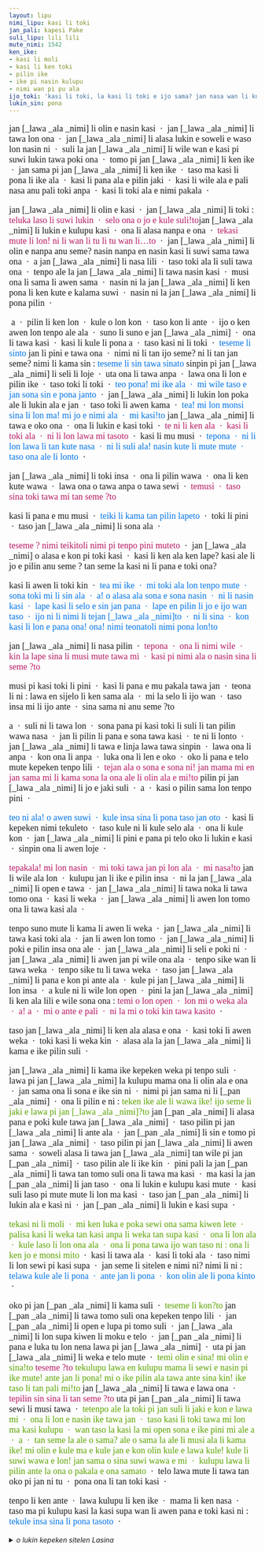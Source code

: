 ```yaml
---
layout: lipu
nimi_lipu: kasi li toki
jan_pali: kapesi Pake
suli_lipu: lili lili
mute_nimi: 1542
ken_ike:
- kasi li moli
- kasi li ken toki
- pilin ike
- ike pi nasin kulupu
- nimi wan pi pu ala
ijo_toki: 'kasi li toki, la kasi li toki e ijo sama? jan nasa wan li kute e toki kasi, li kama sona e ona sama.'
lukin_sin: pona
---
```


<style>

  @font-face {
    font-family: "linja sike";
    src: url({{ '/assets/linja-sike-5.otf' | relative_url }});
  }
  /* o pana e ijo @font-face sin o toki e nasin nanpa. la nimi font-family li kama ken toki e nasin nanpa lon la ni taso ala li wile.
  mi lukin e lipu pi tenpo pini la mi lukin e ni: pali wawa a li wile a*/
  .sitelen-pona {
    font-family: "linja sike";
    font-size: large;
  }
  .loje {
    color: #b51963;
  }
  .laso {
    color: #0073e6;
  }
  .jelo {
    color: #5ba300;
  }
  .sitelen-pona {
    
  }
</style>

<div class="sitelen-pona" markdown="1">

jan [_lawa _ala _nimi] li olin e nasin kasi  &nbsp;·&nbsp;   jan [_lawa _ala _nimi] li tawa lon ona  &nbsp;·&nbsp;  jan [_lawa _ala _nimi] li alasa lukin e soweli e waso lon nasin ni  &nbsp;·&nbsp;  suli la jan [_lawa _ala _nimi] li wile wan e kasi pi suwi lukin tawa poki ona  &nbsp;·&nbsp;  tomo pi jan [_lawa _ala _nimi] li ken ike  &nbsp;·&nbsp;  jan sama pi jan [_lawa _ala _nimi] li ken ike  &nbsp;·&nbsp;  taso ma kasi li pona li ike ala   &nbsp;·&nbsp;   kasi li pana ala e pilin jaki  &nbsp;·&nbsp;  kasi li wile ala e pali nasa anu pali toki anpa   &nbsp;·&nbsp;   kasi li toki ala e nimi pakala  &nbsp;·&nbsp;  

jan [_lawa _ala _nimi] li olin e kasi  &nbsp;·&nbsp;  jan [_lawa _ala _nimi] li toki  : <span class="loje">teluka laso li suwi lukin  &nbsp;·&nbsp;  selo ona o jo e kule suli!to</span>jan [_lawa _ala _nimi] li lukin e kulupu kasi  &nbsp;·&nbsp;  ona li alasa nanpa e ona  &nbsp;·&nbsp;  <span class="loje">tekasi mute li lon! ni li wan li tu li tu wan li…to</span>  &nbsp;·&nbsp;  jan [_lawa _ala _nimi] li olin e nanpa anu seme? nasin nanpa en nasin kasi li suwi sama tawa ona  &nbsp;·&nbsp;  a jan [_lawa _ala _nimi] li nasa lili  &nbsp;·&nbsp;  taso toki ala li suli tawa ona  &nbsp;·&nbsp;  tenpo ale la jan [_lawa _ala _nimi] li tawa nasin kasi  &nbsp;·&nbsp;  musi ona li sama li awen sama  &nbsp;·&nbsp;  nasin ni la jan [_lawa _ala _nimi] li ken pona li ken kute e kalama suwi  &nbsp;·&nbsp;  nasin ni la jan [_lawa _ala _nimi] li pona pilin  &nbsp;·&nbsp;  

 a  &nbsp;·&nbsp;  pilin li ken lon  &nbsp;·&nbsp;  kule o lon kon  &nbsp;·&nbsp;  taso kon li ante  &nbsp;·&nbsp;  ijo o ken awen lon tenpo ale ala  &nbsp;·&nbsp;  suno li suno e jan [_lawa _ala _nimi]  &nbsp;·&nbsp;  ona li tawa kasi  &nbsp;·&nbsp;  kasi li kule li pona a  &nbsp;·&nbsp;  taso kasi ni li toki  &nbsp;·&nbsp;  <span class="laso">teseme li sinto</span>  jan li pini e tawa ona  &nbsp;·&nbsp;  nimi ni li tan ijo seme? ni li tan jan seme? nimi li kama sin  : <span class="laso">teseme li sin tawa sinato</span> sinpin pi jan [_lawa _ala _nimi] li seli li loje  &nbsp;·&nbsp;  uta ona li tawa anpa  &nbsp;·&nbsp;  lawa ona li lon e pilin ike  &nbsp;·&nbsp;  taso toki li toki  &nbsp;·&nbsp;  <span class="laso">teo pona! mi ike ala  &nbsp;·&nbsp;  mi wile taso e jan sona sin e pona janto</span>  &nbsp;·&nbsp;  jan [_lawa _ala _nimi] li lukin lon poka ale li lukin ala e jan  &nbsp;·&nbsp;  taso toki li awen kama  &nbsp;·&nbsp;  <span class="laso">tea! mi lon monsi sina li lon ma! mi jo e nimi ala  &nbsp;·&nbsp;  mi kasi!to</span>  jan [_lawa _ala _nimi] li tawa e oko ona  &nbsp;·&nbsp;  ona li lukin e kasi toki  &nbsp;·&nbsp;  <span class="loje">te ni li ken ala  &nbsp;·&nbsp;  kasi li toki ala  &nbsp;·&nbsp;  ni li lon lawa mi tasoto</span>  &nbsp;·&nbsp;  kasi li mu musi  &nbsp;·&nbsp;  <span class="laso">tepona  &nbsp;·&nbsp;  ni li lon lawa li tan kute nasa  &nbsp;·&nbsp;  ni li suli ala! nasin kute li mute mute  &nbsp;·&nbsp;  taso ona ale li lonto</span>  &nbsp;·&nbsp;  

jan [_lawa _ala _nimi] li toki insa  &nbsp;·&nbsp;  ona li pilin wawa  &nbsp;·&nbsp;  ona li ken kute wawa  &nbsp;·&nbsp;  lawa ona o tawa anpa o tawa sewi  &nbsp;·&nbsp;  <span class="loje">temusi  &nbsp;·&nbsp;  taso sina toki tawa mi tan seme ?to<span class="loje"> 

kasi li pana e mu musi  &nbsp;·&nbsp;  <span class="laso">teiki li kama tan pilin lapeto</span>  &nbsp;·&nbsp;  toki li pini  &nbsp;·&nbsp;  taso jan [_lawa _ala _nimi] li sona ala  &nbsp;·&nbsp; 

<span class="loje">teseme ? nimi teikitoli nimi pi tenpo pini muteto</span>  &nbsp;·&nbsp;  jan [_lawa _ala _nimi] o alasa e kon pi toki kasi  &nbsp;·&nbsp;  kasi li ken ala ken lape? kasi ale li jo e pilin anu seme ? tan seme la kasi ni li pana e toki ona?

kasi li awen li toki kin  &nbsp;·&nbsp;  <span class="laso">tea mi ike  &nbsp;·&nbsp;  mi toki ala lon tenpo mute  &nbsp;·&nbsp;  sona toki mi li sin ala  &nbsp;·&nbsp;  a! o alasa ala sona e sona nasin  &nbsp;·&nbsp;  ni li nasin kasi  &nbsp;·&nbsp;  lape kasi li selo e sin jan pana  &nbsp;·&nbsp;  lape en pilin li jo e ijo wan taso  &nbsp;·&nbsp;  ijo ni li nimi li tejan [_lawa _ala _nimi]to  &nbsp;·&nbsp;  ni li sina  &nbsp;·&nbsp;  kon kasi li lon e pana ona! ona! nimi teonatoli nimi pona lon!to</span>

jan [_lawa _ala _nimi] li nasa pilin  &nbsp;·&nbsp;  <span class="loje">tepona  &nbsp;·&nbsp;  ona li nimi wile  &nbsp;·&nbsp;  kin la lape sina li musi mute tawa mi  &nbsp;·&nbsp;  kasi pi nimi ala o nasin sina li seme ?to</span>

musi pi kasi toki li pini  &nbsp;·&nbsp;  kasi li pana e mu pakala tawa jan  &nbsp;·&nbsp;  teona li ni  : lawa en sijelo li ken sama ala  &nbsp;·&nbsp;  mi la selo li ijo wan  &nbsp;·&nbsp;  taso insa mi li ijo ante  &nbsp;·&nbsp;  sina sama ni anu seme ?to

a  &nbsp;·&nbsp;  suli ni li tawa lon  &nbsp;·&nbsp;  sona pana pi kasi toki li suli li tan pilin wawa nasa  &nbsp;·&nbsp;  jan li pilin li pana e sona tawa kasi  &nbsp;·&nbsp;  te ni li lonto  &nbsp;·&nbsp;  jan [_lawa _ala _nimi] li tawa e linja lawa tawa sinpin  &nbsp;·&nbsp;  lawa ona li anpa  &nbsp;·&nbsp;  kon ona li anpa  &nbsp;·&nbsp;  luka ona li len e oko  &nbsp;·&nbsp;  oko li pana e telo mute kepeken tenpo lili  &nbsp;·&nbsp;  <span class="loje">tejan ala o sona e sona ni! jan mama mi en jan sama mi li kama sona la ona ale li olin ala e mi!to</span>  pilin pi jan [_lawa _ala _nimi] li jo e jaki suli  &nbsp;·&nbsp;  a  &nbsp;·&nbsp;  kasi o pilin sama lon tenpo pini  &nbsp;·&nbsp;  

<span class="laso">teo ni ala!  o awen suwi  &nbsp;·&nbsp;  kule insa sina li pona taso jan oto</span>  &nbsp;·&nbsp;  kasi li kepeken nimi tekuleto  &nbsp;·&nbsp;  taso kule ni li kule selo ala  &nbsp;·&nbsp;  ona li kule kon  &nbsp;·&nbsp;  jan [_lawa _ala _nimi] li pini e pana pi telo oko li lukin e kasi  &nbsp;·&nbsp;  sinpin ona li awen loje  &nbsp;·&nbsp; 

<span class="loje">tepakala! mi lon nasin  &nbsp;·&nbsp;  mi toki tawa jan pi lon ala  &nbsp;·&nbsp;  mi nasa!to</span>  jan li wile ala lon  &nbsp;·&nbsp;  kulupu jan li ike e pilin insa  &nbsp;·&nbsp;  ni la jan [_lawa _ala _nimi] li open e tawa  &nbsp;·&nbsp;  jan [_lawa _ala _nimi] li tawa noka li tawa tomo ona  &nbsp;·&nbsp;  kasi li weka  &nbsp;·&nbsp;  jan [_lawa _ala _nimi] li awen lon tomo ona li tawa kasi ala  &nbsp;·&nbsp; 

tenpo suno mute li kama li awen li weka  &nbsp;·&nbsp;  jan [_lawa _ala _nimi] li tawa kasi toki ala  &nbsp;·&nbsp;  jan li awen lon tomo  &nbsp;·&nbsp;  jan [_lawa _ala _nimi] li poki e pilin insa ona ale  &nbsp;·&nbsp;  jan [_lawa _ala _nimi] li seli e poki ni  &nbsp;·&nbsp;  jan [_lawa _ala _nimi] li awen jan pi wile ona ala  &nbsp;·&nbsp;  tenpo sike wan li tawa weka  &nbsp;·&nbsp;  tenpo sike tu li tawa weka  &nbsp;·&nbsp;  taso jan [_lawa _ala _nimi] li pana e kon pi ante ala  &nbsp;·&nbsp;  kule pi jan [_lawa _ala _nimi] li lon insa  &nbsp;·&nbsp;  a kule ni li wile lon open  &nbsp;·&nbsp;  pini la jan [_lawa _ala _nimi] li ken ala lili e wile sona ona : <span class="loje">temi o lon open  &nbsp;·&nbsp;  lon mi o weka ala  &nbsp;·&nbsp;  a! a  &nbsp;·&nbsp;  mi o ante e pali  &nbsp;·&nbsp;  ni la mi o toki kin tawa kasito</span>  &nbsp;·&nbsp; 

taso jan [_lawa _ala _nimi] li ken ala alasa e ona  &nbsp;·&nbsp;  kasi toki li awen weka  &nbsp;·&nbsp;  toki kasi li weka kin  &nbsp;·&nbsp;  alasa ala la jan [_lawa _ala _nimi] li kama e ike pilin suli  &nbsp;·&nbsp;  

jan [_lawa _ala _nimi] li kama ike kepeken weka pi tenpo suli  &nbsp;·&nbsp;  lawa pi jan [_lawa _ala _nimi] la kulupu mama ona li olin ala e ona  &nbsp;·&nbsp;  jan sama ona li sona e ike sin ni  &nbsp;·&nbsp;  nimi pi jan sama ni li [_pan _ala _nimi]  &nbsp;·&nbsp;  ona li pilin e ni  : <span class="jelo">teken ike ale li wawa ike! ijo seme li jaki e lawa pi jan [_lawa _ala _nimi]?to</span>  jan [_pan _ala _nimi] li alasa pana e poki kule tawa jan [_lawa _ala _nimi]  &nbsp;·&nbsp;  taso pilin pi jan [_lawa _ala _nimi] li ante ala  &nbsp;·&nbsp;  jan [_pan _ala _nimi] li sin e tomo pi jan [_lawa _ala _nimi]  &nbsp;·&nbsp;  taso pilin pi jan [_lawa _ala _nimi] li awen sama  &nbsp;·&nbsp;  soweli alasa li tawa jan [_lawa _ala _nimi] tan wile pi jan [_pan _ala _nimi]  &nbsp;·&nbsp;  taso pilin ale li ike kin  &nbsp;·&nbsp;  pini pali la jan [_pan _ala _nimi] li tawa tan tomo suli ona li tawa ma kasi  &nbsp;·&nbsp;  ma kasi la jan [_pan _ala _nimi] li jan taso  &nbsp;·&nbsp;  ona li lukin e kulupu kasi mute  &nbsp;·&nbsp;  kasi suli laso pi mute mute li lon ma kasi  &nbsp;·&nbsp;  taso jan [_pan _ala _nimi] li lukin ala e kasi ni  &nbsp;·&nbsp;  jan [_pan _ala _nimi] li lukin e kasi supa  &nbsp;·&nbsp;  

<span class="jelo">tekasi ni li moli  &nbsp;·&nbsp;  mi ken luka e poka sewi ona sama kiwen lete  &nbsp;·&nbsp;  palisa kasi li weka tan kasi anpa li weka tan supa kasi  &nbsp;·&nbsp;  ona li lon ala  &nbsp;·&nbsp;  kule laso li lon ona ala  &nbsp;·&nbsp;  ona li pona tawa ijo wan taso ni : ona li ken jo e monsi mito</span>  &nbsp;·&nbsp;  kasi li tawa ala  &nbsp;·&nbsp;  kasi li toki ala  &nbsp;·&nbsp;  taso nimi li lon sewi pi kasi supa  &nbsp;·&nbsp;  jan seme li sitelen e nimi ni? nimi li ni : <span class="laso">telawa kule ale li pona  &nbsp;·&nbsp;  ante jan li pona  &nbsp;·&nbsp;  kon olin ale li pona kinto</span>  &nbsp;·&nbsp;  

oko pi jan [_pan _ala _nimi] li kama suli  &nbsp;·&nbsp;  <span class="jelo">teseme li kon?to</span>  jan [_pan _ala _nimi] li tawa tomo suli ona kepeken tenpo lili  &nbsp;·&nbsp;  jan [_pan _ala _nimi] li open e lupa pi tomo suli  &nbsp;·&nbsp;  jan [_lawa _ala _nimi] li lon supa kiwen li moku e telo  &nbsp;·&nbsp;  jan [_pan _ala _nimi] li pana e luka tu lon nena lawa pi jan [_lawa _ala _nimi]  &nbsp;·&nbsp;  uta pi jan [_lawa _ala _nimi] li weka e telo mute  &nbsp;·&nbsp;  <span class="jelo">temi olin e sina! mi olin e sina!to</span>  <span class="loje">teseme ?to</span>  <span class="jelo">tekulupu lawa en kulupu mama li sewi e nasin pi ike mute! ante jan li pona! mi o ike pilin ala tawa ante sina kin! ike taso li tan pali mi!to</span>  jan [_lawa _ala _nimi] li tawa e lawa ona  &nbsp;·&nbsp;  <span class="loje">tepilin sin sina li tan seme ?to</span>  uta pi jan [_pan _ala _nimi] li tawa sewi li musi tawa  &nbsp;·&nbsp; <span class="jelo"> tetenpo ale la toki pi jan suli li jaki e kon e lawa mi  &nbsp;·&nbsp;  ona li lon e nasin ike tawa jan  &nbsp;·&nbsp;  taso kasi li toki tawa mi lon ma kasi kulupu  &nbsp;·&nbsp;  wan taso la kasi la mi open sona e ike pini mi ale a  &nbsp;·&nbsp;  a  &nbsp;·&nbsp;  tan seme la ale o sama? ale o sama la ale li musi ala li kama ike! mi olin e kule ma e kule jan e kon olin kule e lawa kule! kule li suwi wawa e lon! jan sama o sina suwi wawa e mi  &nbsp;·&nbsp;  kulupu lawa li pilin ante la ona o pakala e ona samato</span>  &nbsp;·&nbsp;  telo lawa mute li tawa tan oko pi jan ni tu  &nbsp;·&nbsp;  pona ona li tan toki kasi  &nbsp;·&nbsp;  

tenpo li ken ante  &nbsp;·&nbsp;  lawa kulupu li ken ike  &nbsp;·&nbsp;  mama li ken nasa  &nbsp;·&nbsp;  taso ma pi kulupu kasi la kasi supa wan li awen pana e toki kasi ni : <span class="laso">tekule insa sina li pona tasoto</span>  &nbsp;·&nbsp; 

</div>

<details markdown="1">
  <summary><em>o lukin kepeken sitelen Lasina</em></summary>

jan Lan li olin e nasin kasi · jan Lan li tawa lon ona · jan Lan li alasa lukin e soweli e waso lon nasin ni · suli la jan Lan li wile wan e kasi pi suwi lukin tawa poki ona · tomo pi jan Lan li ken ike · jan sama pi jan Lan li ken ike · taso, ma kasi li pona li ike ala · kasi li pana ala e pilin jaki · kasi li wile ala e pali nasa anu pali toki anpa · kasi li toki ala e nimi pakala · 

jan Lan li olin e kasi · jan Lan li toki : <span class="loje">｢luka laso li suwi lukin · selo ona o jo e kule suli!｣</span> jan Lan li lukin e kulupu kasi · ona li alasa nanpa e ona · <span class="loje">｢kasi mute li lon! ni li wan, li tu, li tu wan, li…｣</span> · jan Lan li olin e nanpa anu seme? nasin nanpa en nasin kasi li suwi sama tawa ona · a, jan Lan li nasa lili · taso, toki ala li suli tawa ona · tenpo ale la jan Lan li tawa nasin kasi · musi ona li sama li awen sama · nasin ni la jan Lan li ken pona li ken kute e kalama suwi · nasin ni la jan Lan li pona pilin · 

 a · pilin li ken lon · kule o lon kon · taso, kon li ante · ijo o ken awen lon tenpo ale ala · suno li suno e jan Lan · ona li tawa kasi · kasi li kule li pona a · taso, kasi ni li toki · <span class="laso">｢seme li sin?｣</span> jan li pini e tawa ona · nimi ni li tan ijo seme? ni li tan jan seme? nimi li kama sin : <span class="laso">｢seme li sin tawa sina?｣</span> sinpin pi jan Lan li seli li loje · uta ona li tawa anpa · lawa ona li lon e pilin ike · taso, toki li toki · <span class="laso">｢o pona! mi ike ala · mi wile taso e jan sona sin e pona jan｣</span> · jan Lan li lukin lon poka ale li lukin ala e jan · taso, toki li awen kama · <span class="laso">｢a! mi lon monsi sina li lon ma! mi jo e nimi ala · mi kasi!｣</span> jan Lan li tawa e oko ona · ona li lukin e kasi toki · <span class="loje">｢ni li ken ala · kasi li toki ala · ni li lon lawa mi taso｣</span> · kasi li mu musi · <span class="laso">｢pona · ni li lon lawa li tan kute nasa · ni li suli ala! nasin kute li mute mute · taso, ona ale li lon｣</span> · 

jan Lan li toki insa · ona li pilin wawa · ona li ken kute wawa · lawa ona o tawa anpa o tawa sewi · <span class="loje">｢musi · taso, sina toki tawa mi tan seme?｣</span> 

kasi li pana e mu musi · <span class="laso">｢iki li kama tan pilin lape｣</span> · toki li pini · taso, jan Lan li sona ala ·

<span class="loje">｢seme? nimi ｢iki｣ li nimi pi tenpo pini mute｣</span> · jan Lan o alasa e kon pi toki kasi · kasi li ken ala ken lape? kasi ale li jo e pilin anu seme? tan seme la kasi ni li pana e toki ona?

kasi li awen li toki kin · <span class="laso">｢a mi ike · mi toki ala lon tenpo mute · sona toki mi li sin ala · a! o alasa ala sona e sona nasin · ni li nasin kasi · lape kasi li selo e sin jan pana · lape en pilin li jo e ijo wan taso · ijo ni li nimi li ｢jan Lan｣ · ni li sina · kon kasi li lon e pana ona! ona! nimi ｢ona｣ li nimi pona lon!｣</span>

jan Lan li nasa pilin · <span class="loje">｢pona · ona li nimi wile · kin la lape sina li musi mute tawa mi · kasi pi nimi ala o, nasin sina li seme?｣</span>

musi pi kasi toki li pini · kasi li pana e mu pakala tawa jan · <span class="laso">｢ona li ni : lawa en sijelo li ken sama ala · mi la selo li ijo wan · taso, insa mi li ijo ante · sina sama ni anu seme?｣</span>

a · suli ni li tawa lon · sona pana pi kasi toki li suli li tan pilin wawa nasa · jan li pilin li pana e sona tawa kasi · ｢ni li lon｣ · jan Lan li tawa e linja lawa tawa sinpin · lawa ona li anpa · kon ona li anpa · luka ona li len e oko · oko li pana e telo mute kepeken tenpo lili · <span class="loje">｢jan ala o sona e sona ni! jan mama mi en jan sama mi li kama sona la ona ale li olin ala e mi!｣</span> pilin pi jan Lan li jo e jaki suli · a · kasi o pilin sama lon tenpo pini · 

<span class="laso">｢o ni ala! o awen suwi · kule insa sina li pona taso, jan o｣</span> · kasi li kepeken nimi ｢kule｣ · taso, kule ni li kule selo ala · ona li kule kon · jan Lan li pini e pana pi telo oko li lukin e kasi · sinpin ona li awen loje ·

<span class="loje">｢pakala! mi lon nasin · mi toki tawa jan pi lon ala · mi nasa!｣</span> jan li wile ala lon · kulupu jan li ike e pilin insa · ni la jan Lan li open e tawa · jan Lan li tawa noka li tawa tomo ona · kasi li weka · jan Lan li awen lon tomo ona li tawa kasi ala ·

tenpo suno mute li kama li awen li weka · jan Lan li tawa kasi toki ala · jan li awen lon tomo · jan Lan li poki e pilin insa ona ale · jan Lan li seli e poki ni · jan Lan li awen jan pi wile ona ala · tenpo sike wan li tawa weka · tenpo sike tu li tawa weka · taso, jan Lan li pana e kon pi ante ala · kule pi jan Lan li lon insa · a, kule ni li wile lon open · pini la jan Lan li ken ala lili e wile sona ona : <span class="loje">｢mi o lon open · lon mi o weka ala · a! a · mi o ante e pali · ni la mi o toki kin tawa kasi｣</span> ·

taso, jan Lan li ken ala alasa e ona · kasi toki li awen weka · toki kasi li weka kin · alasa ala la jan Lan li kama e ike pilin suli · 

jan Lan li kama ike kepeken weka pi tenpo suli · lawa pi jan Lan la kulupu mama ona li olin ala e ona · jan sama ona li sona e ike sin ni · nimi pi jan sama ni li Pan · ona li pilin e ni : <span class="jelo">｢ken ike ale li wawa ike! ijo seme li jaki e lawa pi jan Lan?｣</span> jan Pan li alasa pana e poki kule tawa jan Lan · taso, pilin pi jan Lan li ante ala · jan Pan li sin e tomo pi jan Lan · taso, pilin pi jan Lan li awen sama · soweli alasa li tawa jan Lan tan wile pi jan Pan · taso, pilin ale li ike kin · pini pali la jan Pan li tawa tan tomo suli ona li tawa ma kasi · ma kasi la jan Pan li jan taso · ona li lukin e kulupu kasi mute · kasi suli laso pi mute mute li lon ma kasi · taso, jan Pan li lukin ala e kasi ni · jan Pan li lukin e kasi supa · 

<span class="jelo">｢kasi ni li moli · mi ken luka e poka sewi ona sama kiwen lete · palisa kasi li weka tan kasi anpa li weka tan supa kasi · ona li lon ala · kule laso li lon ona ala · ona li pona tawa ijo wan taso ni : ona li ken jo e monsi mi｣</span> · kasi li tawa ala · kasi li toki ala · taso, nimi li lon sewi pi kasi supa · jan seme li sitelen e nimi ni? nimi li ni : <span class="laso">｢lawa kule ale li pona · ante jan li pona · kon olin ale li pona kin｣</span> · 

oko pi jan Pan li kama suli · <span class="jelo">｢seme li kon?｣</span> jan Pan li tawa tomo suli ona kepeken tenpo lili · jan Pan li open e lupa pi tomo suli · jan Lan li lon supa kiwen li moku e telo · jan Pan li pana e luka tu lon nena lawa pi jan Lan · uta pi jan Lan li weka e telo mute · <span class="jelo">｢mi olin e sina! mi olin e sina!｣</span> <span class="loje">｢seme?｣</span> <span class="jelo">｢kulupu lawa en kulupu mama li sewi e nasin pi ike mute! ante jan li pona! mi o ike pilin ala tawa ante sina kin! ike taso li tan pali mi!｣</span> jan Lan li tawa e lawa ona · <span class="loje">｢pilin sin sina li tan seme?｣</span> uta pi jan Pan li tawa sewi li musi tawa · <span class="jelo">｢tenpo ale la toki pi jan suli li jaki e kon e lawa mi · ona li lon e nasin ike tawa jan · taso, kasi li toki tawa mi lon ma kasi kulupu · wan taso la kasi la mi open sona e ike pini mi ale a · a · tan seme la ale o sama? ale o sama la ale li musi ala li kama ike! mi olin e kule ma e kule jan e kon olin kule e lawa kule! kule li suwi wawa e lon! jan sama o, sina suwi wawa e mi · kulupu lawa li pilin ante la ona o pakala e ona sama｣</span> · telo lawa mute li tawa tan oko pi jan ni tu · pona ona li tan toki kasi · 

tenpo li ken ante · lawa kulupu li ken ike · mama li ken nasa · taso, ma pi kulupu kasi la kasi supa wan li awen pana e toki kasi ni : <span class="laso">｢kule insa sina li pona taso｣</span> ·

</details>